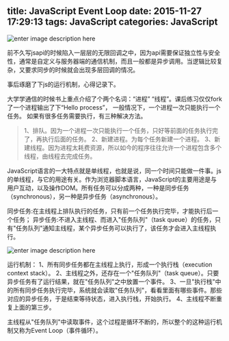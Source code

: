 title: JavaScript Event Loop
date: 2015-11-27 17:29:13
tags: JavaScript
categories: JavaScript
---
![enter image description here](http://7xnq6l.com1.z0.glb.clouddn.com/jscallback.png)

前不久写jsapi的时候陷入一层层的无限回调之中，因为api需要保证独立性与安全性，通常是自定义与服务器端的通信机制，而且一般都是异步调用。当逻辑比较复杂，又要求同步的时候就会出现多层回调的情况。

<!--more-->

事后琢磨了下js的运行机制，心得记录下。

大学学通信的时候书上重点介绍了个两个名词：“进程” “线程”。课后练习仅仅fork了一个进程输出了下“Hello process”，
一般情况下，一个进程一次只能执行一个任务。
如果有很多任务需要执行，有三种解决方法。

> 1、排队。因为一个进程一次只能执行一个任务，只好等前面的任务执行完了，再执行后面的任务。
>  2、新建进程。为每个任务新建一个进程。
> 3、新建线程。因为进程太耗费资源，所以如今的程序往往允许一个进程包含多个线程，由线程去完成任务。

JavaScript语言的一大特点就是单线程，也就是说，同一个时间只能做一件事。js的单线程，与它的用途有关。作为浏览器脚本语言，JavaScript的主要用途是与用户互动，以及操作DOM。所有任务可以分成两种，一种是同步任务（synchronous），另一种是异步任务（asynchronous）。

同步任务:在主线程上排队执行的任务，只有前一个任务执行完毕，才能执行后一个任务；
异步任务:不进入主线程、而进入"任务队列"（task queue）的任务，只有"任务队列"通知主线程，某个异步任务可以执行了，该任务才会进入主线程执行。

![enter image description here](http://7xnq6l.com1.z0.glb.clouddn.com/EventLoop.png)

运行机制：
1、所有同步任务都在主线程上执行，形成一个执行栈（execution context stack）。
2、主线程之外，还存在一个"任务队列"（task queue）。只要异步任务有了运行结果，就在"任务队列"之中放置一个事件。
3、一旦"执行栈"中的所有同步任务执行完毕，系统就会读取"任务队列"，看看里面有哪些事件。那些对应的异步任务，于是结束等待状态，进入执行栈，开始执行。
4、主线程不断重复上面的第三步。

主线程从"任务队列"中读取事件，这个过程是循环不断的，所以整个的这种运行机制又称为Event Loop（事件循环）。
